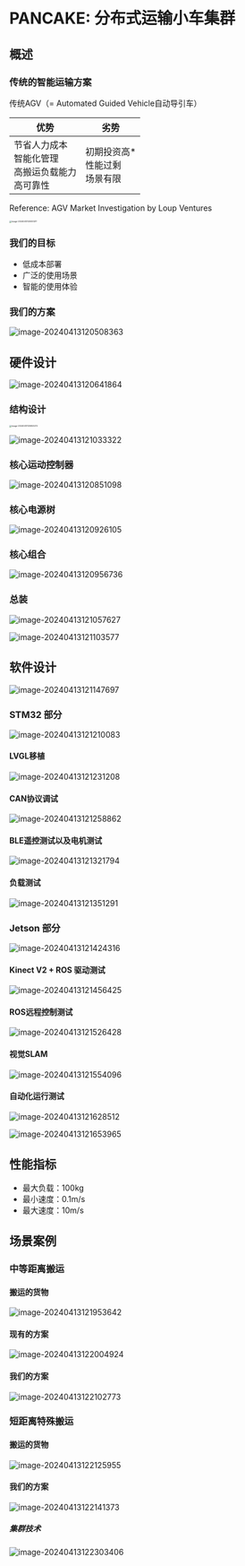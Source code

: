 # PANCAKE: 分布式运输小车集群

## 概述

### 传统的智能运输方案

传统AGV（= Automated Guided Vehicle自动导引车）

| 优势                                                         | 劣势                                      |
| ------------------------------------------------------------ | ----------------------------------------- |
| 节省人力成本 <br />智能化管理 <br />高搬运负载能力 <br />高可靠性 | 初期投资高* <br />性能过剩 <br />场景有限 |

Reference: AGV Market Investigation by Loup Ventures

<img src="https://cdn.jsdelivr.net/gh/TANG617/images@master/20240413120051ZVa9wRimage-20240413120051217.png" alt="image-20240413120051217" style="zoom:25%;" />

### 我们的目标

- 低成本部署
- 广泛的使用场景
- 智能的使用体验

### 我们的方案

![image-20240413120508363](https://cdn.jsdelivr.net/gh/TANG617/images@master/202404131205089StiaWimage-20240413120508363.png)

## 硬件设计

![image-20240413120641864](https://cdn.jsdelivr.net/gh/TANG617/images@master/202404131206416Jginnimage-20240413120641864.png)

### 结构设计



<img src="https://cdn.jsdelivr.net/gh/TANG617/images@master/20240413120653Uj7fWNimage-20240413120653272.png" alt="image-20240413120653272" style="zoom:25%;" />

![image-20240413121033322](https://cdn.jsdelivr.net/gh/TANG617/images@master/20240413121033j1ayZvimage-20240413121033322.png)

### 核心运动控制器

![image-20240413120851098](https://cdn.jsdelivr.net/gh/TANG617/images@master/202404131208510woyiiimage-20240413120851098.png)

### 核心电源树

![image-20240413120926105](https://cdn.jsdelivr.net/gh/TANG617/images@master/20240413120926gH2obximage-20240413120926105.png)

### 核心组合

![image-20240413120956736](https://cdn.jsdelivr.net/gh/TANG617/images@master/20240413120956phHW3Simage-20240413120956736.png)

### 总装

![image-20240413121057627](https://cdn.jsdelivr.net/gh/TANG617/images@master/20240413121057ciGzXfimage-20240413121057627.png)

![image-20240413121103577](https://cdn.jsdelivr.net/gh/TANG617/images@master/20240413121103zm009Yimage-20240413121103577.png)

## 软件设计

![image-20240413121147697](https://cdn.jsdelivr.net/gh/TANG617/images@master/20240413121147XatzeGimage-20240413121147697.png)

### STM32 部分

![image-20240413121210083](https://cdn.jsdelivr.net/gh/TANG617/images@master/20240413121210D5dBLVimage-20240413121210083.png)

#### LVGL移植

![image-20240413121231208](https://cdn.jsdelivr.net/gh/TANG617/images@master/20240413121231JrVwXGimage-20240413121231208.png)

#### CAN协议调试

![image-20240413121258862](https://cdn.jsdelivr.net/gh/TANG617/images@master/20240413121258EnmGuwimage-20240413121258862.png)

#### BLE遥控测试以及电机测试

![image-20240413121321794](https://cdn.jsdelivr.net/gh/TANG617/images@master/20240413121321r7Z4Hqimage-20240413121321794.png)

#### 负载测试

![image-20240413121351291](https://cdn.jsdelivr.net/gh/TANG617/images@master/20240413121351BcVi05image-20240413121351291.png)

### Jetson 部分

![image-20240413121424316](https://cdn.jsdelivr.net/gh/TANG617/images@master/20240413121424mermifimage-20240413121424316.png)

#### Kinect V2 + ROS 驱动测试

![image-20240413121456425](https://cdn.jsdelivr.net/gh/TANG617/images@master/20240413121456ifLoPjimage-20240413121456425.png)

#### ROS远程控制测试

![image-20240413121526428](https://cdn.jsdelivr.net/gh/TANG617/images@master/20240413121526I0tAXEimage-20240413121526428.png)

#### 视觉SLAM



![image-20240413121554096](https://cdn.jsdelivr.net/gh/TANG617/images@master/20240413121554PZ8Q7Dimage-20240413121554096.png)

#### 自动化运行测试

![image-20240413121628512](https://cdn.jsdelivr.net/gh/TANG617/images@master/20240413121628ZWwQYnimage-20240413121628512.png)

![image-20240413121653965](https://cdn.jsdelivr.net/gh/TANG617/images@master/20240413121654lwXSDOimage-20240413121653965.png)

## 性能指标

- 最大负载：100kg
- 最小速度：0.1m/s
- 最大速度：10m/s

## 场景案例

### 中等距离搬运

#### 搬运的货物

![image-20240413121953642](https://cdn.jsdelivr.net/gh/TANG617/images@master/20240413121953nz7uXyimage-20240413121953642.png)

#### 现有的方案

![image-20240413122004924](https://cdn.jsdelivr.net/gh/TANG617/images@master/20240413122005dSQ0SCimage-20240413122004924.png)

#### 我们的方案

![image-20240413122102773](https://cdn.jsdelivr.net/gh/TANG617/images@master/20240413122102tH3ajYimage-20240413122102773.png)

### 短距离特殊搬运

#### 搬运的货物

![image-20240413122125955](https://cdn.jsdelivr.net/gh/TANG617/images@master/20240413122126MJicaEimage-20240413122125955.png)

#### 我们的方案

![image-20240413122141373](https://cdn.jsdelivr.net/gh/TANG617/images@master/20240413122141ZAuX68image-20240413122141373.png)

##### 集群技术

![image-20240413122303406](https://cdn.jsdelivr.net/gh/TANG617/images@master/20240413122303lsHl4Iimage-20240413122303406.png)